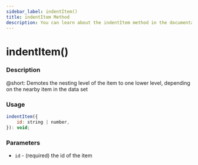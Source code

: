 ```yaml
---
sidebar_label: indentItem()
title: indentItem Method
description: You can learn about the indentItem method in the documentation of the DHTMLX JavaScript To Do List library. Browse developer guides and API reference, try out code examples and live demos, and download a free 30-day evaluation version of DHTMLX To Do List.
---
```


# indentItem()

### Description

@short: Demotes the nesting level of the item to one lower level, depending on the nearby item in the data set

### Usage

~~~js
indentItem({
    id: string | number,
}): void;
~~~

### Parameters

- `id` - (required) the id of the item